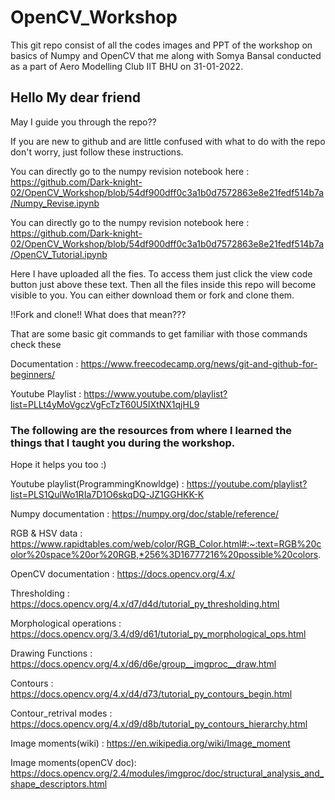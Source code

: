# OpenCV_Workshop
This git repo consist of all the codes images and PPT of the workshop on basics of Numpy and OpenCV that me along with Somya Bansal conducted as a part of Aero Modelling Club IIT BHU on 31-01-2022.

## Hello My dear friend
May I guide you through the repo??

If you are new to github and are little confused with what to do with the repo don't worry, just follow these instructions.

You can directly go to the numpy revision notebook here : https://github.com/Dark-knight-02/OpenCV_Workshop/blob/54df900dff0c3a1b0d7572863e8e21fedf514b7a/Numpy_Revise.ipynb

You can directly go to the numpy revision notebook here : https://github.com/Dark-knight-02/OpenCV_Workshop/blob/54df900dff0c3a1b0d7572863e8e21fedf514b7a/OpenCV_Tutorial.ipynb

Here I have uploaded all the fies. To access them just click the view code button just above these text. Then all the files inside this repo will become visible to you. You can either download them or fork and clone them.

!!Fork and clone!! What does that mean???

That are some basic git commands to get familiar with those commands check these 

Documentation : https://www.freecodecamp.org/news/git-and-github-for-beginners/

Youtube Playlist : https://www.youtube.com/playlist?list=PLLt4yMoVgczVgFcTzT60U5IXtNX1qjHL9

### The following are the resources from where I learned the things that I taught you during the workshop.
Hope it helps you too :)

Youtube playlist(ProgrammingKnowldge) :  https://youtube.com/playlist?list=PLS1QulWo1RIa7D1O6skqDQ-JZ1GGHKK-K

Numpy documentation : https://numpy.org/doc/stable/reference/

RGB & HSV data : https://www.rapidtables.com/web/color/RGB_Color.html#:~:text=RGB%20color%20space%20or%20RGB,*256%3D16777216%20possible%20colors.

OpenCV documentation : https://docs.opencv.org/4.x/

Thresholding : https://docs.opencv.org/4.x/d7/d4d/tutorial_py_thresholding.html

Morphological operations : https://docs.opencv.org/3.4/d9/d61/tutorial_py_morphological_ops.html

Drawing Functions : https://docs.opencv.org/4.x/d6/d6e/group__imgproc__draw.html

Contours : https://docs.opencv.org/4.x/d4/d73/tutorial_py_contours_begin.html

Contour_retrival modes : https://docs.opencv.org/4.x/d9/d8b/tutorial_py_contours_hierarchy.html

Image moments(wiki) : https://en.wikipedia.org/wiki/Image_moment

Image moments(openCV doc): https://docs.opencv.org/2.4/modules/imgproc/doc/structural_analysis_and_shape_descriptors.html
